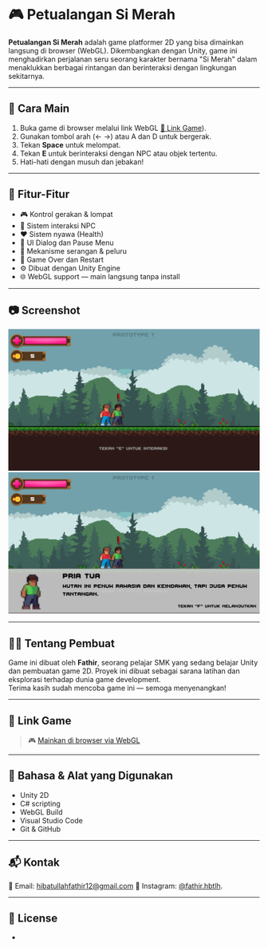 # 🎮 Petualangan Si Merah

**Petualangan Si Merah** adalah game platformer 2D yang bisa dimainkan langsung di browser (WebGL). Dikembangkan dengan Unity, game ini menghadirkan perjalanan seru seorang karakter bernama "Si Merah" dalam menaklukkan berbagai rintangan dan berinteraksi dengan lingkungan sekitarnya.

---

## 🚀 Cara Main

1. Buka game di browser melalui link WebGL [🔗 Link Game](#-link-game)).
2. Gunakan tombol arah (← →) atau A dan D untuk bergerak.
3. Tekan **Space** untuk melompat.
4. Tekan **E** untuk berinteraksi dengan NPC atau objek tertentu.
5. Hati-hati dengan musuh dan jebakan!

---

## 🧩 Fitur-Fitur

- 🎮 Kontrol gerakan & lompat
- 💬 Sistem interaksi NPC
- ❤️ Sistem nyawa (Health)
- 🧠 UI Dialog dan Pause Menu
- 🔫 Mekanisme serangan & peluru
- 🛑 Game Over dan Restart
- ⚙️ Dibuat dengan Unity Engine
- 🌐 WebGL support — main langsung tanpa install

---

## 📷 Screenshot

![Gameplay 1](screenshots/gameplay1.png)
![Gameplay 2](screenshots/gameplay2.png)

---

## 👨‍💻 Tentang Pembuat

Game ini dibuat oleh **Fathir**, seorang pelajar SMK yang sedang belajar Unity dan pembuatan game 2D. Proyek ini dibuat sebagai sarana latihan dan eksplorasi terhadap dunia game development.  
Terima kasih sudah mencoba game ini — semoga menyenangkan!

---

## 🔗 Link Game

> 🎮 [Mainkan di browser via WebGL](https://sipatirrr.github.io/PetualanganSiMerah/)

---

## 📂 Bahasa & Alat yang Digunakan

- Unity 2D
- C# scripting
- WebGL Build
- Visual Studio Code
- Git & GitHub

---

## 📬 Kontak

📧 Email: hibatullahfathir12@gmail.com 
📸 Instagram: [@fathir.hbtlh](https://instagram.com/fathir.hbtlh).

---

## 📄 License

-
